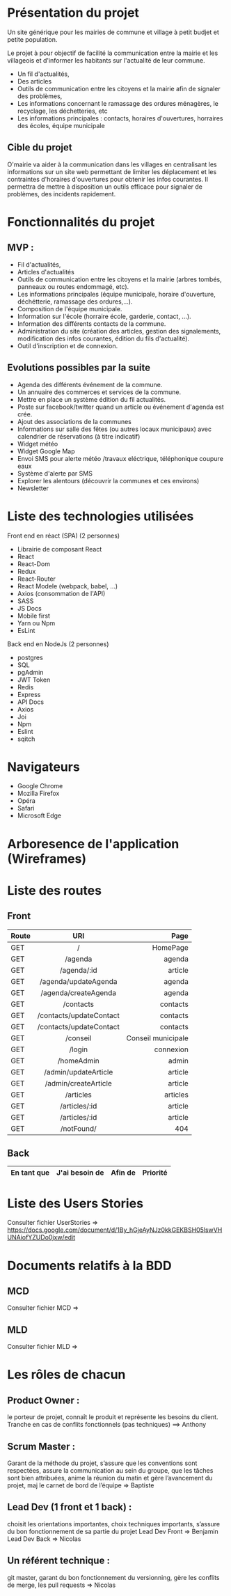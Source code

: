  # Présentation du projet 

Un site générique pour les mairies de commune et village à petit budjet et petite population. 

Le projet à pour objectif de facilité la communication entre la mairie et les villageois et d'informer
les habitants sur l'actualité de leur commune.

- Un fil d'actualités,
- Des articles
- Outils de communication entre les citoyens et la mairie afin de signaler des problèmes,
- Les informations concernant le ramassage des ordures ménagères, le recyclage, les déchetteries, etc
- Les informations principales : contacts, horaires d'ouvertures, horraires des écoles, équipe municipale

## Cible du projet

O'mairie va aider à la communication dans les villages en centralisant les informations sur un site web
permettant de limiter les déplacement et les contraintes d'horaires d'ouvertures pour obtenir les infos
courantes. Il permettra de mettre à disposition un outils efficace pour signaler de problèmes, des incidents
rapidement.


# Fonctionnalités du projet



## MVP : 
  - Fil d'actualités,
  - Articles d'actualités
  - Outils de communication entre les citoyens et la mairie (arbres tombés, panneaux ou routes endommagé, etc).
  - Les informations principales (équipe municipale, horaire d'ouverture, déchétterie, ramassage des ordures,...).
  - Composition de l'équipe municipale.
  - Information sur l'école (horraire école, garderie, contact, ...).
  - Information des différents contacts de la commune.
  - Administration du site (création des articles, gestion des signalements, modification des infos courantes, édition du fils d'actualité).
  - Outil d'inscription et de connexion.

## Evolutions possibles par la suite
  - Agenda des différents événement de la commune.
  - Un annuaire des commerces et services de la commune.
  - Mettre en place un système édition du fil actualités.
  - Poste sur facebook/twitter quand un article ou événement d'agenda est crée.
  - Ajout des associations de la communes
  - Informations sur salle des fêtes (ou autres locaux municipaux) avec calendrier de réservations (à titre indicatif)
  - Widget météo
  - Widget Google Map
  - Envoi SMS pour alerte météo /travaux eléctrique, téléphonique coupure eaux
  - Système d'alerte par SMS
  - Explorer les alentours (découvrir la communes et ces environs)
  - Newsletter


# Liste des technologies utilisées

Front end en réact (SPA) (2 personnes)

  - Librairie de composant React
  - React
  - React-Dom
  - Redux
  - React-Router
  - React Modele (webpack, babel, ...)
  - Axios (consommation de l'API)
  - SASS
  - JS Docs
  - Mobile first
  - Yarn ou Npm
  - EsLint

Back end en NodeJs (2 personnes)
  - postgres
  - SQL
  - pgAdmin
  - JWT Token
  - Redis
  - Express
  - API Docs
  - Axios
  - Joi
  - Npm
  - Eslint
  - sqitch



# Navigateurs

  - Google Chrome
  - Mozilla Firefox
  - Opéra
  - Safari
  - Microsoft Edge


# Arboresence de l'application (Wireframes)

# Liste des routes

## Front
| Route | URl | Page| 
| :--------------- |:---------------:| -----:|
|GET | / | HomePage|
|GET | /agenda | agenda|
|GET | /agenda/:id | article |
|GET | /agenda/updateAgenda | agenda |
|GET | /agenda/createAgenda | agenda |
|GET | /contacts | contacts|
|GET | /contacts/updateContact| contacts|
|GET | /contacts/updateContact | contacts|
|GET | /conseil | Conseil municipale |
|GET | /login | connexion |
|GET | /homeAdmin | admin |
|GET | /admin/updateArticle | article |
|GET | /admin/createArticle | article |
|GET | /articles | articles |
|GET | /articles/:id | article |
|GET | /articles/:id | article |
|GET | /notFound/ | 404 |








## Back
| En tant que  | J'ai besoin de         | Afin de |Priorité| 
| :--------------- |:---------------:| -----:|------:|



# Liste des Users Stories

Consulter fichier UserStories => https://docs.google.com/document/d/1By_hGjeAyNJz0kkGEKBSH05lswVHUNAiofYZUDo0jxw/edit


# Documents relatifs à la BDD

## MCD

Consulter fichier MCD => 

## MLD
Consulter fichier MLD => 

# Les rôles de chacun


## Product Owner :
le porteur de projet, connaît le produit et représente les besoins du client. Tranche en cas de conflits fonctionnels (pas techniques)
==> Anthony


## Scrum Master :
Garant de la méthode du projet, s’assure que les conventions sont respectées, assure la communication au sein du groupe, que les tâches sont bien attribuées, anime la réunion du matin et gère l’avancement du projet, maj le carnet de bord de l’équipe
=> Baptiste


## Lead Dev (1 front  et 1 back) :
choisit les orientations importantes, choix techniques importants, s’assure du bon fonctionnement de sa partie du projet
Lead Dev Front => Benjamin
Lead Dev Back => Nicolas


## Un référent technique :
git master, garant du bon fonctionnement du versionning, gère les conflits de merge, les pull requests
=> Nicolas

